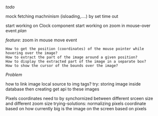 _todo_

mock fetching machninism (isloading,....) by set time out

start working on Clock component
start working on zoom in mouse-over event
_plan_

_feature_:
zoom in mouse move event

    How to get the position (coordinates) of the mouse pointer while hovering over the image?
    How to extract the part of the image around a given position?
    How to display the extracted part of the image in a separate box?
    How to show the cursor of the bounds over the image?

_Problem_

how to link image local source to img tags?
try: storing image inside database
then creating get api to these images

Pixels coordinates need to by synchornized between different srceen size and different zoom size
trying-solutions: normalizing pixels coordinate based on how currently big is the image on the screen based on pixels
